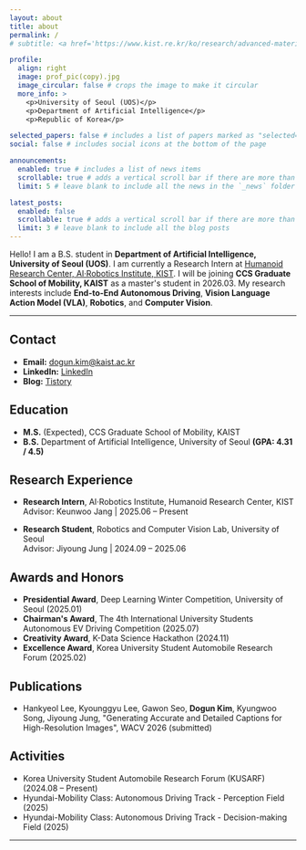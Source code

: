 ```yaml
---
layout: about
title: about
permalink: /
# subtitle: <a href='https://www.kist.re.kr/ko/research/advanced-materials-humanoidgreeting.do'>Humanoid Research Center, KIST</a>

profile:
  align: right
  image: prof_pic(copy).jpg
  image_circular: false # crops the image to make it circular
  more_info: >
    <p>University of Seoul (UOS)</p>
    <p>Department of Artificial Intelligence</p>
    <p>Republic of Korea</p>

selected_papers: false # includes a list of papers marked as "selected={true}"
social: false # includes social icons at the bottom of the page

announcements:
  enabled: true # includes a list of news items
  scrollable: true # adds a vertical scroll bar if there are more than 3 news items
  limit: 5 # leave blank to include all the news in the `_news` folder

latest_posts:
  enabled: false
  scrollable: true # adds a vertical scroll bar if there are more than 3 new posts items
  limit: 3 # leave blank to include all the blog posts
---
```


Hello! I am a B.S. student in **Department of Artificial Intelligence, University of Seoul (UOS)**. I am currently a Research Intern at <a href='https://www.kist.re.kr/ko/research/advanced-materials-humanoidgreeting.do'>Humanoid Research Center, AI·Robotics Institute, KIST</a>. I will be joining **CCS Graduate School of Mobility, KAIST** as a master's student in 2026.03. My research interests include **End-to-End Autonomous Driving**, **Vision Language Action Model (VLA)**, **Robotics**, and **Computer Vision**.

------
## Contact

- **Email:** dogun.kim@kaist.ac.kr
- **LinkedIn:** [LinkedIn](https://www.linkedin.com/in/dogun-kim-092bb7345/)
- **Blog:** [Tistory](https://dogunkim.tistory.com/)

## Education

- **M.S.** (Expected), CCS Graduate School of Mobility, KAIST 
- **B.S.** Department of Artificial Intelligence, University of Seoul **(GPA: 4.31 / 4.5)**

## Research Experience

- **Research Intern**, AI·Robotics Institute, Humanoid Research Center, KIST  
  Advisor: Keunwoo Jang | 2025.06 – Present
  
- **Research Student**, Robotics and Computer Vision Lab, University of Seoul  
  Advisor: Jiyoung Jung | 2024.09 – 2025.06 

## Awards and Honors

- **Presidential Award**, Deep Learning Winter Competition, University of Seoul (2025.01)
- **Chairman's Award**, The 4th International University Students Autonomous EV Driving Competition (2025.07)
- **Creativity Award**, K-Data Science Hackathon (2024.11)
- **Excellence Award**, Korea University Student Automobile Research Forum (2025.02)

## Publications

- Hankyeol Lee, Kyounggyu Lee, Gawon Seo, **Dogun Kim**, Kyungwoo Song, Jiyoung Jung, "Generating Accurate and Detailed Captions for High-Resolution Images", WACV 2026 (submitted)

## Activities

- Korea University Student Automobile Research Forum (KUSARF) (2024.08 – Present)
- Hyundai-Mobility Class: Autonomous Driving Track - Perception Field (2025)
- Hyundai-Mobility Class: Autonomous Driving Track - Decision-making Field (2025)

------


